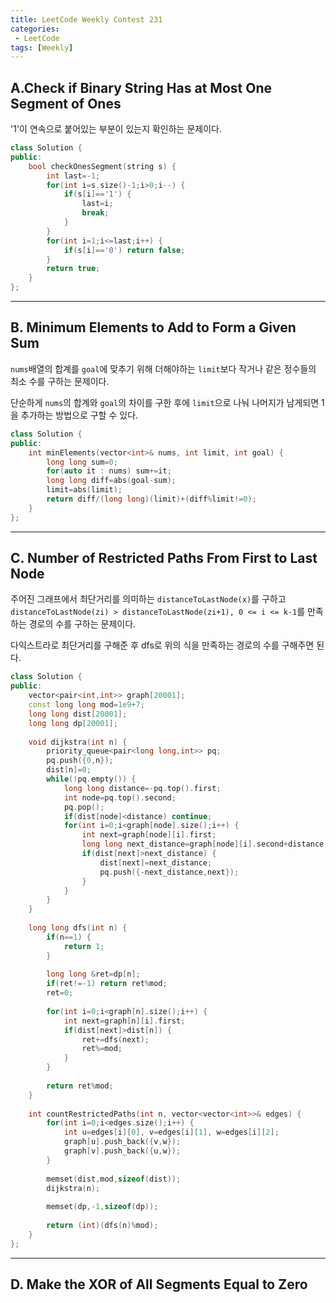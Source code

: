 ```yaml
---
title: LeetCode Weekly Contest 231
categories:
 - LeetCode
tags: [Weekly]
---
```

## A.Check if Binary String Has at Most One Segment of Ones

'1'이 연속으로 붙어있는 부분이 있는지 확인하는 문제이다.
```cpp
class Solution {
public:
    bool checkOnesSegment(string s) {
        int last=-1;
        for(int i=s.size()-1;i>0;i--) {
            if(s[i]=='1') {
                last=i;
                break;
            }
        }
        for(int i=1;i<=last;i++) {
            if(s[i]=='0') return false;
        }
        return true;
    }
};
```
---

## B. Minimum Elements to Add to Form a Given Sum

```nums```배열의 합계를 ```goal```에 맞추기 위해 더해야하는 ```limit```보다 작거나 같은 정수들의 최소 수를 구하는 문제이다.

단순하게 ```nums```의 합계와 ```goal```의 차이를 구한 후에 ```limit```으로 나눠 나머지가 남게되면 1을 추가하는 방법으로 구할 수 있다.
```cpp
class Solution {
public:
    int minElements(vector<int>& nums, int limit, int goal) {
        long long sum=0;
        for(auto it : nums) sum+=it;
        long long diff=abs(goal-sum);
        limit=abs(limit);
        return diff/(long long)(limit)+(diff%limit!=0);
    }
};
```
---

## C. Number of Restricted Paths From First to Last Node

주어진 그래프에서 최단거리를 의미하는 ```distanceToLastNode(x)```를 구하고 ```distanceToLastNode(zi) > distanceToLastNode(zi+1), 0 <= i <= k-1```를 만족하는 경로의 수를 구하는 문제이다.

다익스트라로 최단거리를 구해준 후 dfs로 위의 식을 만족하는 경로의 수를 구해주면 된다.
```cpp
class Solution {
public:
    vector<pair<int,int>> graph[20001];
    const long long mod=1e9+7;
    long long dist[20001];
    long long dp[20001];
    
    void dijkstra(int n) {
        priority_queue<pair<long long,int>> pq;
        pq.push({0,n});
        dist[n]=0;
        while(!pq.empty()) {
            long long distance=-pq.top().first;
            int node=pq.top().second;
            pq.pop();
            if(dist[node]<distance) continue;
            for(int i=0;i<graph[node].size();i++) {
                int next=graph[node][i].first;
                long long next_distance=graph[node][i].second+distance;
                if(dist[next]>next_distance) {
                    dist[next]=next_distance;
                    pq.push({-next_distance,next});
                }
            }
        }
    }
    
    long long dfs(int n) {
        if(n==1) {
            return 1;
        }
        
        long long &ret=dp[n];
        if(ret!=-1) return ret%mod;
        ret=0;
        
        for(int i=0;i<graph[n].size();i++) {
            int next=graph[n][i].first;
            if(dist[next]>dist[n]) {
                ret+=dfs(next);
                ret%=mod;
            }
        }
        
        return ret%mod;
    }
    
    int countRestrictedPaths(int n, vector<vector<int>>& edges) {
        for(int i=0;i<edges.size();i++) {
            int u=edges[i][0], v=edges[i][1], w=edges[i][2];
            graph[u].push_back({v,w});
            graph[v].push_back({u,w});
        }
        
        memset(dist,mod,sizeof(dist));
        dijkstra(n);
        
        memset(dp,-1,sizeof(dp));
        
        return (int)(dfs(n)%mod);
    }
};
```
---

## D. Make the XOR of All Segments Equal to Zero


```cpp
```